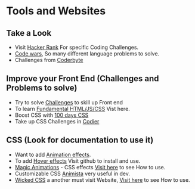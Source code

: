 

# Tools and Websites

## Take a Look
* Visit [Hacker Rank](https://www.hackerrank.com/) For specific Coding Challenges.
* [Code wars](https://www.codewars.com/), So many different language problems to solve.
* Challenges from [Coderbyte](https://coderbyte.com/challenges)

## Improve your Front End (Challenges and Problems to solve)
* Try to solve [Challenges](https://www.frontendmentor.io/challenges) to skill up Front end 
* To learn [Fundamental HTML/JS/CSS](https://www.acefrontend.com/) Vist here.
* Boost CSS with [100 days CSS](https://100dayscss.com/about/)
* Take up CSS Challenges in [Codier](https://codier.io/)



## CSS (Look for documentation to use it)

* Want to add [Animation effects](https://animate.style/).
* To add [Hover effects](https://ianlunn.github.io/Hover/) Visit github to install and use.
* [Magic Animations](https://www.minimamente.com/project/magic/) - CSS effects [Visit here](https://github.com/miniMAC/magic) to see How to use.
* Customizable CSS [Animista](https://animista.net/) very useful in dev.
* [Wicked CSS](https://kristofferandreasen.github.io/wickedCSS/#) a another must visit Website, [Visit here](https://github.com/kristofferandreasen/wickedCSS) to see How to use.
